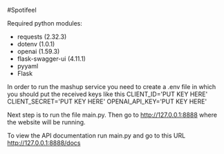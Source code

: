 #Spotifeel

Required python modules:
- requests (2.32.3)
- dotenv (1.0.1)
- openai (1.59.3)
- flask-swagger-ui (4.11.1)
- pyyaml
- Flask

In order to run the mashup service you need to create a .env file in which you should put the received keys like this
CLIENT_ID='PUT KEY HERE'
CLIENT_SECRET='PUT KEY HERE'
OPENAI_API_KEY='PUT KEY HERE'

Next step is to run the file main.py. Then go to http://127.0.0.1:8888 where the website will be running.

To view the API documentation run main.py and go to this URL http://127.0.0.1:8888/docs
